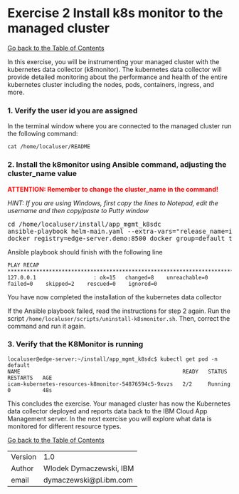 # Exercise 2 Install k8s monitor to the managed cluster

[Go back to the Table of Contents](../../README.md)

In this exercise, you will be instrumenting your managed cluster with the kubernetes data collector (k8monitor).  The kubernetes data collector will provide detailed monitoring about the performance and health of the entire kubernetes cluster including the nodes, pods, containers, ingress, and more.

### 1. Verify the user id you are assigned

In the terminal window where you are connected to the managed cluster run the following command:

```
cat /home/localuser/README
```

### 2. Install the k8monitor using Ansible command, adjusting the **cluster_name** value
   
<span style="color:red">**ATTENTION: Remember to change the cluster_name in the command!**</span>

*HINT: If you are using Windows, first copy the lines to Notepad, edit the username and then copy/paste to Putty window*

<pre>
cd /home/localuser/install/app_mgmt_k8sdc
ansible-playbook helm-main.yaml --extra-vars="release_name=icam-kubernetes-resources namespace=default  \
docker_registry=edge-server.demo:8500 docker_group=default tls_enabled=true <span style="color:red"><b>cluster_name=user1</b></span>"
</pre>

Ansible playbook should finish with the following line
```
PLAY RECAP ****************************************************************************************************************************
127.0.0.1                  : ok=15   changed=8    unreachable=0    failed=0    skipped=2    rescued=0    ignored=0   
```

You have now completed the installation of the kubernetes data collector

If the Ansible playbook failed, read the instructions for step 2 again. Run the script ```/home/localuser/scripts/uninstall-k8smonitor.sh```. Then, correct the command and run it again.

### 3. Verify that the K8Monitor is running
```
localuser@edge-server:~/install/app_mgmt_k8sdc$ kubectl get pod -n default
NAME                                                   READY   STATUS    RESTARTS   AGE
icam-kubernetes-resources-k8monitor-54876594c5-9xvzs   2/2     Running   0          48s
```

This concludes the exercise. Your managed cluster has now the Kubernetes data collector deployed and reports data back to the IBM Cloud App Management server. In the next exercise you will explore what data is monitored for different resource types. 

[Go back to the Table of Contents](../../README.md)

<table>
  <tr>
    <td>Version</td>
    <td>1.0</td>
  </tr>
  <tr>
    <td>Author</td>
    <td>Wlodek Dymaczewski, IBM</td>
  </tr>
  <tr>
    <td>email</td>
    <td>dymaczewski@pl.ibm.com</td>
  </tr>
</table>